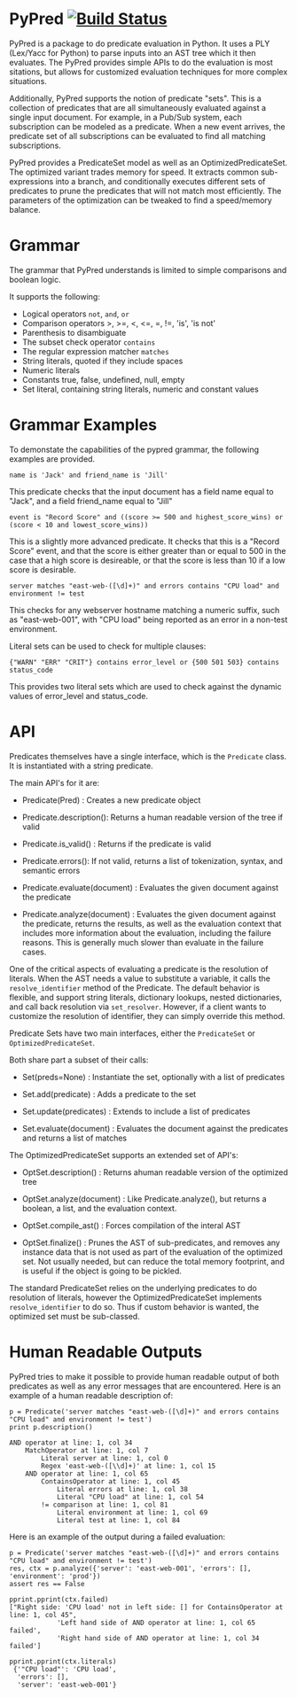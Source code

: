 PyPred [![Build Status](https://travis-ci.org/armon/pypred.png)](https://travis-ci.org/armon/pypred)
======

PyPred is a package to do predicate evaluation in Python. It uses a
PLY (Lex/Yacc for Python) to parse inputs into an AST tree which it
then evaluates. The PyPred provides simple APIs to do the evaluation
is most sitations, but allows for customized evaluation techniques for
more complex situations.

Additionally, PyPred supports the notion of predicate "sets". This is
a collection of predicates that are all simultaneously evaluated against
a single input document. For example, in a Pub/Sub system, each subscription
can be modeled as a predicate. When a new event arrives, the predicate set
of all subscriptions can be evaluated to find all matching subscriptions.

PyPred provides a PredicateSet model as well as an OptimizedPredicateSet.
The optimized variant trades memory for speed. It extracts common
sub-expressions into a branch, and conditionally executes different sets
of predicates to prune the predicates that will not match most efficiently.
The parameters of the optimization can be tweaked to find a speed/memory
balance.

Grammar
=======

The grammar that PyPred understands is limited to simple comparisons
and boolean logic.

It supports the following:

* Logical operators `not`, `and`, `or`
* Comparison operators >, >=, <, <=, =, !=, 'is', 'is not'
* Parenthesis to disambiguate
* The subset check operator `contains`
* The regular expression matcher `matches`
* String literals, quoted if they include spaces
* Numeric literals
* Constants true, false, undefined, null, empty
* Set literal, containing string literals, numeric and constant values

Grammar Examples
================

To demonstate the capabilities of the pypred grammar, the following
examples are provided.

    name is 'Jack' and friend_name is 'Jill'

This predicate checks that the input document has a field name equal to
"Jack", and a field friend\_name equal to "Jill"

    event is "Record Score" and ((score >= 500 and highest_score_wins) or (score < 10 and lowest_score_wins))

This is a slightly more advanced predicate. It checks that this is a "Record Score" event,
and that the score is either greater than or equal to 500 in the case that a high score is desireable,
or that the score is less than 10 if a low score is desirable.

    server matches "east-web-([\d]+)" and errors contains "CPU load" and environment != test

This checks for any webserver hostname matching a numeric suffix, such as "east-web-001", with
"CPU load" being reported as an error in a non-test environment.

Literal sets can be used to check for multiple clauses:

    {"WARN" "ERR" "CRIT"} contains error_level or {500 501 503} contains status_code

This provides two literal sets which are used to check against the dynamic values
of error\_level and status\_code.

API
===

Predicates themselves have a single interface, which is the `Predicate` class.
It is instantiated with a string predicate.

The main API's for it are:
* Predicate(Pred) : Creates a new predicate object

* Predicate.description(): Returns a human readable version of the tree if valid

* Predicate.is\_valid() : Returns if the predicate is valid

* Predicate.errors(): If not valid, returns a list of tokenization, syntax, and semantic errors

* Predicate.evaluate(document) : Evaluates the given document against the predicate

* Predicate.analyze(document) : Evaluates the given document against the predicate,
  returns the results, as well as the evaluation context that includes more information about
  the evaluation, including the failure reasons. This is generally much slower than
  evaluate in the failure cases.

One of the critical aspects of evaluating a predicate is the resolution of
literals. When the AST needs a value to substitute a variable, it calls the
`resolve_identifier` method of the Predicate. The default behavior is flexible,
and support string literals, dictionary lookups, nested dictionaries, and
call back resolution via `set_resolver`. However, if a client wants to customize
the resolution of identifier, they can simply override this method.

Predicate Sets have two main interfaces, either the `PredicateSet` or `OptimizedPredicateSet`.

Both share part a subset of their calls:

* Set(preds=None) : Instantiate the set, optionally with a list of predicates

* Set.add(predicate) : Adds a predicate to the set

* Set.update(predicates) : Extends to include a list of predicates

* Set.evaluate(document) : Evaluates the document against the predicates and returns a list of matches

The OptimizedPredicateSet supports an extended set of API's:

* OptSet.description() : Returns ahuman readable version of the optimized tree

* OptSet.analyze(document) : Like Predicate.analyze(), but returns a boolean, a list, and the evaluation context.

* OptSet.compile\_ast() : Forces compilation of the interal AST

* OptSet.finalize() : Prunes the AST of sub-predicates, and removes any instance data that is not used
as part of the evaluation of the optimized set. Not usually needed, but can reduce the total memory
footprint, and is useful if the object is going to be pickled.

The standard PredicateSet relies on the underlying predicates to do
resolution of literals, however the OptimizedPredicateSet implements
`resolve_identifier` to do so. Thus if custom behavior is wanted, the
optimized set must be sub-classed.


Human Readable Outputs
======================

PyPred tries to make it possible to provide human readable output of
both predicates as well as any error messages that are encountered.
Here is an example of a human readable description of:

    p = Predicate('server matches "east-web-([\d]+)" and errors contains "CPU load" and environment != test')
    print p.description()

    AND operator at line: 1, col 34
        MatchOperator at line: 1, col 7
            Literal server at line: 1, col 0
            Regex 'east-web-([\\d]+)' at line: 1, col 15
        AND operator at line: 1, col 65
            ContainsOperator at line: 1, col 45
                Literal errors at line: 1, col 38
                Literal "CPU load" at line: 1, col 54
            != comparison at line: 1, col 81
                Literal environment at line: 1, col 69
                Literal test at line: 1, col 84

Here is an example of the output during a failed evaluation:

    p = Predicate('server matches "east-web-([\d]+)" and errors contains "CPU load" and environment != test')
    res, ctx = p.analyze({'server': 'east-web-001', 'errors': [], 'environment': 'prod'})
    assert res == False

    pprint.pprint(ctx.failed)
    ["Right side: 'CPU load' not in left side: [] for ContainsOperator at line: 1, col 45",
                'Left hand side of AND operator at line: 1, col 65 failed',
                'Right hand side of AND operator at line: 1, col 34 failed']

    pprint.pprint(ctx.literals)
     {'"CPU load"': 'CPU load',
      'errors': [],
      'server': 'east-web-001'}

